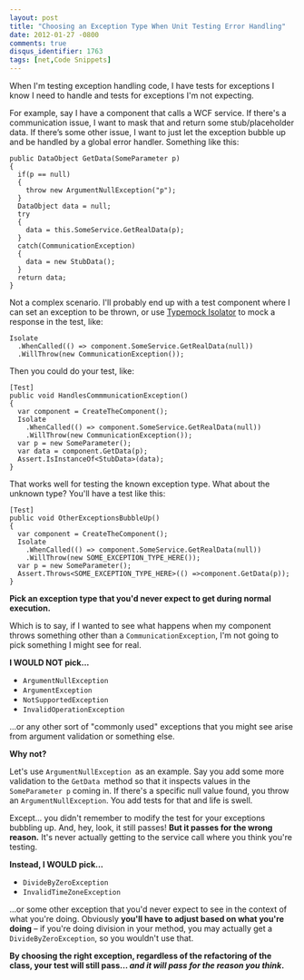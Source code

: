 ```yaml
---
layout: post
title: "Choosing an Exception Type When Unit Testing Error Handling"
date: 2012-01-27 -0800
comments: true
disqus_identifier: 1763
tags: [net,Code Snippets]
---
```

When I'm testing exception handling code, I have tests for exceptions I
know I need to handle and tests for exceptions I'm not expecting.

For example, say I have a component that calls a WCF service. If there's
a communication issue, I want to mask that and return some
stub/placeholder data. If there’s some other issue, I want to just let
the exception bubble up and be handled by a global error handler.
Something like this:

    public DataObject GetData(SomeParameter p)
    {
      if(p == null)
      {
        throw new ArgumentNullException("p");
      }
      DataObject data = null;
      try
      {
        data = this.SomeService.GetRealData(p);
      }
      catch(CommunicationException)
      {
        data = new StubData();
      }
      return data;
    }

Not a complex scenario. I'll probably end up with a test component where
I can set an exception to be thrown, or use [Typemock
Isolator](http://www.plimus.com/jsp/redirect.jsp?contractId=1655929&referrer=tillig)
to mock a response in the test, like:

    Isolate
      .WhenCalled(() => component.SomeService.GetRealData(null))
      .WillThrow(new CommunicationException());

Then you could do your test, like:

    [Test]
    public void HandlesCommmunicationException()
    {
      var component = CreateTheComponent();
      Isolate
        .WhenCalled(() => component.SomeService.GetRealData(null))
        .WillThrow(new CommunicationException());
      var p = new SomeParameter();
      var data = component.GetData(p);
      Assert.IsInstanceOf<StubData>(data);
    }

That works well for testing the known exception type. What about the
unknown type? You'll have a test like this:

    [Test]
    public void OtherExceptionsBubbleUp()
    {
      var component = CreateTheComponent();
      Isolate
        .WhenCalled(() => component.SomeService.GetRealData(null))
        .WillThrow(new SOME_EXCEPTION_TYPE_HERE());
      var p = new SomeParameter();
      Assert.Throws<SOME_EXCEPTION_TYPE_HERE>(() =>component.GetData(p));
    }

**Pick an exception type that you'd never expect to get during normal
execution.**

Which is to say, if I wanted to see what happens when my component
throws something other than a `CommunicationException`, I'm not going to
pick something I might see for real.

**I WOULD NOT pick...**

-   `ArgumentNullException `
-   `ArgumentException `
-   `NotSupportedException `
-   `InvalidOperationException `

...or any other sort of "commonly used" exceptions that you might see
arise from argument validation or something else.

**Why not?**

Let's use `ArgumentNullException `as an example. Say you add some more
validation to the `GetData `method so that it inspects values in the
`SomeParameter p` coming in. If there's a specific null value found, you
throw an `ArgumentNullException`. You add tests for that and life is
swell.

Except... you didn't remember to modify the test for your exceptions
bubbling up. And, hey, look, it still passes! **But it passes for the
wrong reason.** It's never actually getting to the service call where
you think you're testing.

**Instead, I WOULD pick...**

-   `DivideByZeroException`
-   `InvalidTimeZoneException`

...or some other exception that you'd never expect to see in the context
of what you're doing. Obviously **you'll have to adjust based on what
you're doing** – if you're doing division in your method, you may
actually get a `DivideByZeroException`, so you wouldn't use that.

**By choosing the right exception, regardless of the refactoring of the
class, your test will still pass... *and it will pass for the reason you
think*.**

